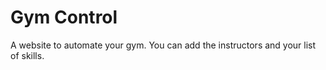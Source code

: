 # Gym Control
A website to automate your gym. You can add the instructors and your list of skills. 
